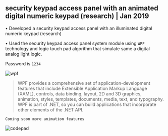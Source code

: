 


## security keypad access panel with an animated digital numeric keypad (research) | Jan 2019

• Developed a security keypad access panel with an illuminated digital numeric keypad (research)

• Used the security keypad access panel system module using `WPF` technology and logic touch pad algorithm that simulate same a digital analog light logic.


 Password is `1234`


![wpf](https://user-images.githubusercontent.com/75975280/221505122-45a9cc5f-14f4-4602-bbc9-120702bea5fa.png)

 >WPF provides a comprehensive set of application-development features that include Extensible Application Markup Language (XAML), controls, data binding, layout, 2D and 3D graphics, animation, styles, templates, documents, media, text, and typography. WPF is part of .NET, so you can build applications that incorporate other elements of the .NET API.
 

 

`Coming soon more animation features`

![codepad](https://user-images.githubusercontent.com/75975280/221512308-23ada6f5-8b83-48fc-8e96-0f33de62a225.png)

 
